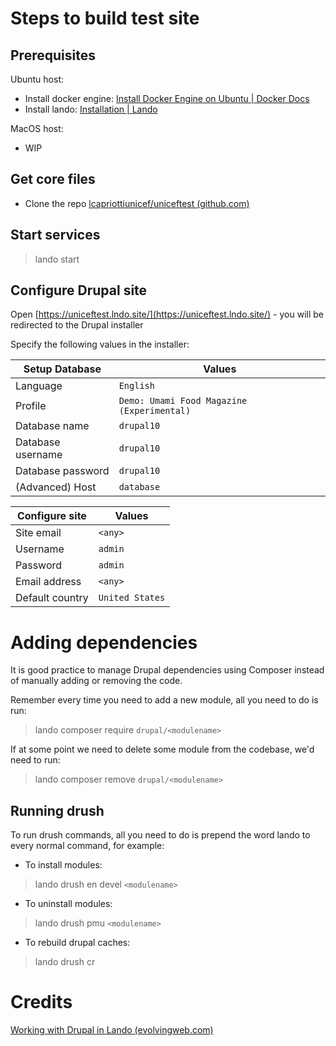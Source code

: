 # Steps to build test site

## Prerequisites

Ubuntu host: 
* Install docker engine: [Install Docker Engine on Ubuntu | Docker Docs](https://docs.docker.com/engine/install/ubuntu/) 
* Install lando: [Installation | Lando](https://docs.lando.dev/getting-started/installation.html)

MacOS host:
* WIP

## Get core files

* Clone the repo [lcapriottiunicef/uniceftest (github.com)](https://github.com/lcapriottiunicef/uniceftest) 

## Start services

> lando start

## Configure Drupal site

Open [https://uniceftest.lndo.site/](https://uniceftest.lndo.site/) - you will be redirected to the Drupal installer

Specify the following values in the installer:

|Setup Database    |Values                                     |
|------------------|-------------------------------------------|
|Language          |`English`                                  |
|Profile           |`Demo: Umami Food Magazine (Experimental)` |
|Database name     |`drupal10`                                 |
|Database username | `drupal10`                                |
|Database password | `drupal10`                                |
|(Advanced) Host   | `database`                                |

|Configure site    |Values                                     |
|------------------|-------------------------------------------|
|Site email        |`<any>`                                    |
|Username          |`admin`                                    |
|Password          |`admin`                                    |
|Email address     | `<any>`                                   |
|Default country   | `United States`                           |

# Adding dependencies

It is good practice to manage Drupal dependencies using Composer instead of manually adding or removing the code.

Remember every time you need to add a new module, all you need to do is run:

>lando composer require `drupal/<modulename>`

If at some point we need to delete some module from the codebase, we'd need to run:

> lando composer remove `drupal/<modulename>`

## Running drush

To run drush commands, all you need to do is prepend the word lando to every normal command, for example:

-   To install modules:

> lando drush en devel `<modulename>`

-   To uninstall modules:

> lando drush pmu `<modulename>`

-   To rebuild drupal caches:

> lando drush cr

# Credits

[Working with Drupal in Lando (evolvingweb.com)](https://evolvingweb.com/working-drupal-lando)
